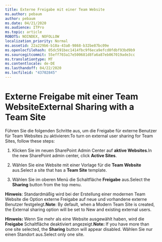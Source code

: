 ```yaml
---
title: Externe Freigabe mit einer Team Website
ms.author: pebaum
author: pebaum
ms.date: 04/21/2020
ms.audience: ITPro
ms.topic: article
ROBOTS: NOINDEX, NOFOLLOW
localization_priority: Normal
ms.assetid: 22a229b6-b18a-43a8-9868-b32be87bc09e
ms.openlocfilehash: 05dc591bec1414fbc9f6eca9efcd0fdbf93bd9b9
ms.sourcegitcommit: 55eff703a17e500681d8fa6a87eb067019ade3cc
ms.translationtype: MT
ms.contentlocale: de-DE
ms.lasthandoff: 04/22/2020
ms.locfileid: "43702845"
---
```

# <a name="external-sharing-with-a-team-site"></a><span data-ttu-id="f9c2a-102">Externe Freigabe mit einer Team Website</span><span class="sxs-lookup"><span data-stu-id="f9c2a-102">External Sharing with a Team Site</span></span>

<span data-ttu-id="f9c2a-103">Führen Sie die folgenden Schritte aus, um die Freigabe für externe Benutzer für Team Websites zu aktivieren:</span><span class="sxs-lookup"><span data-stu-id="f9c2a-103">To turn on external user sharing for Team Sites, follow these steps:</span></span> 
  
1. <span data-ttu-id="f9c2a-104">Klicken Sie im neuen SharePoint Admin Center auf **aktive Websites**.</span><span class="sxs-lookup"><span data-stu-id="f9c2a-104">In the new SharePoint admin center, click **Active Sites**.</span></span>
  
2. <span data-ttu-id="f9c2a-105">Wählen Sie eine Website mit einer Vorlage für die **Team Website** aus.</span><span class="sxs-lookup"><span data-stu-id="f9c2a-105">Select a site that has a **Team Site** template.</span></span> 
  
3. <span data-ttu-id="f9c2a-106">Wählen Sie im oberen Menü die Schaltfläche **Freigabe** aus.</span><span class="sxs-lookup"><span data-stu-id="f9c2a-106">Select the **Sharing** button from the top menu.</span></span> 
  
 <span data-ttu-id="f9c2a-107">**Hinweis**: Standardmäßig wird bei der Erstellung einer modernen Team Website die Option externe Freigabe auf neue und vorhandene externe Benutzer festgelegt.</span><span class="sxs-lookup"><span data-stu-id="f9c2a-107">**Note**: By default, when a Modern Team Site is created, the External sharing option will be set to New and existing external users.</span></span> 
  
 <span data-ttu-id="f9c2a-108">**Hinweis:** Wenn Sie mehr als eine Website ausgewählt haben, wird die **Freigabe** Schaltfläche deaktiviert angezeigt.</span><span class="sxs-lookup"><span data-stu-id="f9c2a-108">**Note:** If you have more than one site selected, the **Sharing** button will appear disabled.</span></span> <span data-ttu-id="f9c2a-109">Wählen Sie nur einen Standort aus.</span><span class="sxs-lookup"><span data-stu-id="f9c2a-109">Select only one site.</span></span> 
  

